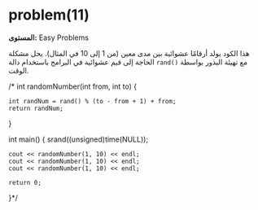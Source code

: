 # problem(11)

**المستوى:** Easy Problems

هذا الكود يولد أرقامًا عشوائية بين مدى معين (من 1 إلى 10 في المثال). يحل مشكلة الحاجة إلى قيم عشوائية في البرامج باستخدام دالة `rand()` مع تهيئة البذور بواسطة الوقت.

/* int randomNumber(int from, int to)
{

	int randNum = rand() % (to - from + 1) + from;
	return randNum;
}

int main()
{
	srand((unsigned)time(NULL));

	cout << randomNumber(1, 10) << endl;
	cout << randomNumber(1, 10) << endl;
	cout << randomNumber(1, 10) << endl;

	return 0;
}*/

```cpp

```